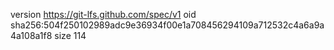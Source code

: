 version https://git-lfs.github.com/spec/v1
oid sha256:504f250102989adc9e36934f00e1a708456294109a712532c4a6a9a4a108a1f8
size 114
